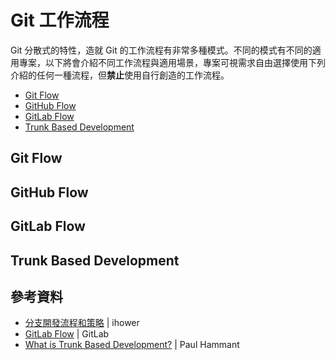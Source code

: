 # Git 工作流程

Git 分散式的特性，造就 Git 的工作流程有非常多種模式。不同的模式有不同的適用專案，以下將會介紹不同工作流程與適用場景，專案可視需求自由選擇使用下列介紹的任何一種流程，但**禁止**使用自行創造的工作流程。

* [Git Flow](#git-flow)
* [GitHub Flow](#github-flow)
* [GitLab Flow](#gitlab-flow)
* [Trunk Based Development](#trunk-based-development)

## Git Flow

## GitHub Flow

## GitLab Flow

## Trunk Based Development

## 參考資料

* [分⽀開發流程和策略](https://ihower.tw/git/files/ihower-git-workflow.pdf) | ihower
* [GitLab Flow](https://about.gitlab.com/2014/09/29/gitlab-flow/) | GitLab
* [What is Trunk Based Development?](http://paulhammant.com/2013/04/05/what-is-trunk-based-development/) | Paul Hammant